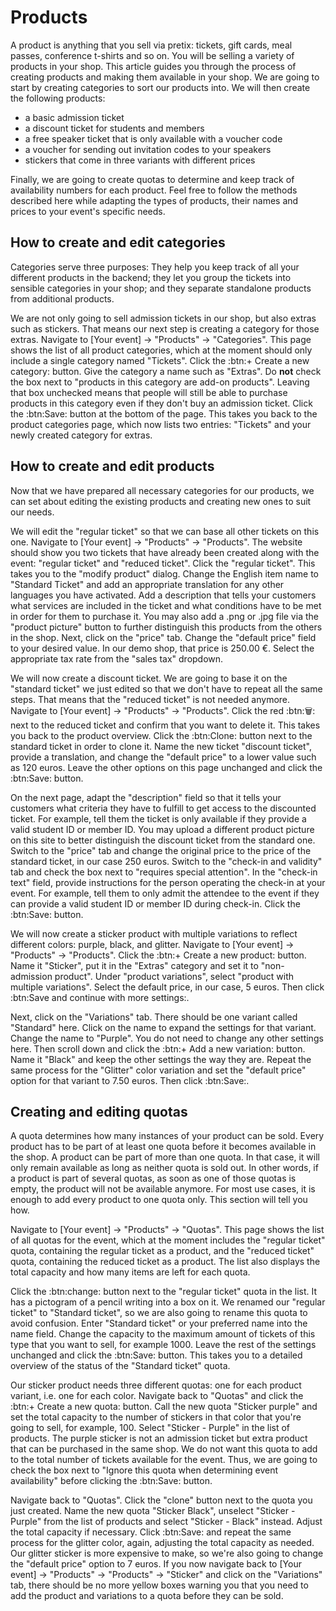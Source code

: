 # Products

A product is anything that you sell via pretix: tickets, gift cards, meal passes, conference t-shirts and so on. You will be selling a variety of products in your shop. This article guides you through the process of creating products and making them available in your shop. We are going to start by creating categories to sort our products into. We will then create the following products: 

 - a basic admission ticket 
 - a discount ticket for students and members
 - a free speaker ticket that is only available with a voucher code 
 - a voucher for sending out invitation codes to your speakers 
 - stickers that come in three variants with different prices 

Finally, we are going to create quotas to determine and keep track of availability numbers for each product. Feel free to follow the methods described here while adapting the types of products, their names and prices to your event's specific needs. 

## How to create and edit categories

Categories serve three purposes: They help you keep track of all your different products in the backend; they let you group the tickets into sensible categories in your shop; and they separate standalone products from additional products. 

We are not only going to sell admission tickets in our shop, but also extras such as stickers. That means our next step is creating a category for those extras. Navigate to [Your event] → "Products" → "Categories". This page shows the list of all product categories, which at the moment should only include a single category named "Tickets". Click the :btn:+ Create a new category: button. Give the category a name such as "Extras". Do __not__ check the box next to "products in this category are add-on products". Leaving that box unchecked means that people will still be able to purchase products in this category even if they don't buy an admission ticket.  Click the :btn:Save: button at the bottom of the page. This takes you back to the product categories page, which now lists two entries: "Tickets" and your newly created category for extras. 

## How to create and edit products

Now that we have prepared all necessary categories for our products, we can set about editing the existing products and creating new ones to suit our needs. 

We will edit the "regular ticket" so that we can base all other tickets on this one. Navigate to [Your event] → "Products" → "Products". The website should show you two tickets that have already been created along with the event: "regular ticket" and "reduced ticket". Click the "regular ticket". This takes you to the "modify product" dialog. Change the English item name to "Standard Ticket" and add an appropriate translation for any other languages you have activated. Add a description that tells your customers what services are included in the ticket and what conditions have to be met in order for them to purchase it. You may also add a .png or .jpg file via the "product picture" button to further distinguish this products from the others in the shop. Next, click on the "price" tab. Change the "default price" field to your desired value. In our demo shop, that price is 250.00 €. Select the appropriate tax rate from the "sales tax" dropdown. 

We will now create a discount ticket. We are going to base it on the "standard ticket" we just edited so that we don't have to repeat all the same steps. That means that the "reduced ticket" is not needed anymore. Navigate to [Your event] → "Products" → "Products". Click the red :btn:🗑: next to the reduced ticket and confirm that you want to delete it. This takes you back to the product overview. Click the :btn:Clone: button next to the standard ticket in order to clone it. Name the new ticket "discount ticket", provide a translation, and change the "default price" to a lower value such as 120 euros. Leave the other options on this page unchanged and click the :btn:Save: button. 

On the next page, adapt the "description" field so that it tells your customers what criteria they have to fulfill to get access to the discounted ticket. For example, tell them the ticket is only available if they provide a valid student ID or member ID. You may upload a different product picture on this site to better distinguish the discount ticket from the standard one. Switch to the "price" tab and change the original price to the price of the standard ticket, in our case 250 euros. Switch to the "check-in and validity" tab and check the box next to "requires special attention". In the "check-in text" field, provide instructions for the person operating the check-in at your event. For example, tell them to only admit the attendee to the event if they can provide a valid student ID or member ID during check-in. Click the :btn:Save: button. 

We will now create a sticker product with multiple variations to reflect different colors: purple, black, and glitter. Navigate to [Your event] → "Products" → "Products". Click the :btn:+ Create a new product: button. Name it "Sticker", put it in the "Extras" category and set it to "non-admission product". Under "product variations", select "product with multiple variations". Select the default price, in our case, 5 euros. Then click :btn:Save and continue with more settings:. 

Next, click on the "Variations" tab. There should be one variant called "Standard" here. Click on the name to expand the settings for that variant. Change the name to "Purple". You do not need to change any other settings here. Then scroll down and click the :btn:+ Add a new variation: button. Name it "Black" and keep the other settings the way they are. Repeat the same process for the "Glitter" color variation and set the "default price" option for that variant to 7.50 euros. Then click :btn:Save:. 

## Creating and editing quotas 

A quota determines how many instances of your product can be sold. Every product has to be part of at least one quota before it becomes available in the shop. A product can be part of more than one quota. In that case, it will only remain available as long as neither quota is sold out. In other words, if a product is part of several quotas, as soon as one of those quotas is empty, the product will not be available anymore. For most use cases, it is enough to add every product to one quota only. This section will tell you how. 

Navigate to [Your event] → "Products" → "Quotas". This page shows the list of all quotas for the event, which at the moment includes the "regular ticket" quota, containing the regular ticket as a product, and the "reduced ticket" quota, containing the reduced ticket as a product. The list also displays the total capacity and how many items are left for each quota. 

Click the :btn:change: button next to the "regular ticket" quota in the list. It has a pictogram of a pencil writing into a box on it. We renamed our "regular ticket" to "Standard ticket", so we are also going to rename this quota to avoid confusion. Enter "Standard ticket" or your preferred name into the name field. Change the capacity to the maximum amount of tickets of this type that you want to sell, for example 1000. Leave the rest of the settings unchanged and click the :btn:Save: button. This takes you to a detailed overview of the status of the "Standard ticket" quota. 

Our sticker product needs three different quotas: one for each product variant, i.e. one for each color. Navigate back to "Quotas" and click the :btn:+ Create a new quota: button. Call the new quota "Sticker purple" and set the total capacity to the number of stickers in that color that you're going to sell, for example, 100. Select "Sticker - Purple" in the list of products. The purple sticker is not an admission ticket but extra product that can be purchased in the same shop. We do not want this quota to add to the total number of tickets available for the event. Thus, we are going to check the box next to "Ignore this quota when determining event availability" before clicking the :btn:Save: button. 

Navigate back to "Quotas". Click the "clone" button next to the quota you just created. Name the new quota "Sticker Black", unselect "Sticker - Purple" from the list of products and select "Sticker - Black" instead. Adjust the total capacity if necessary. Click :btn:Save: and repeat the same process for the glitter color, again, adjusting the total capacity as needed. Our glitter sticker is more expensive to make, so we're also going to change the "default price" option to 7 euros. If you now navigate back to [Your event] → "Products" → "Products" → "Sticker" and click on the "Variations" tab, there should be no more yellow boxes warning you that you need to add the product and variations to a quota before they can be sold. 